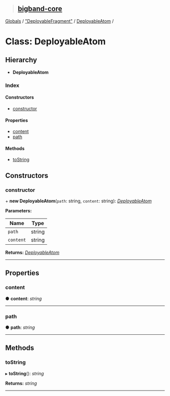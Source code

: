 > ## [bigband-core](../README.md)

[Globals](../globals.md) / ["DeployableFragment"](../modules/_deployablefragment_.md) / [DeployableAtom](_deployablefragment_.deployableatom.md) /

# Class: DeployableAtom

## Hierarchy

* **DeployableAtom**

### Index

#### Constructors

* [constructor](_deployablefragment_.deployableatom.md#constructor)

#### Properties

* [content](_deployablefragment_.deployableatom.md#content)
* [path](_deployablefragment_.deployableatom.md#path)

#### Methods

* [toString](_deployablefragment_.deployableatom.md#tostring)

## Constructors

###  constructor

\+ **new DeployableAtom**(`path`: string, `content`: string): *[DeployableAtom](_deployablefragment_.deployableatom.md)*

**Parameters:**

Name | Type |
------ | ------ |
`path` | string |
`content` | string |

**Returns:** *[DeployableAtom](_deployablefragment_.deployableatom.md)*

___

## Properties

###  content

● **content**: *string*

___

###  path

● **path**: *string*

___

## Methods

###  toString

▸ **toString**(): *string*

**Returns:** *string*

___